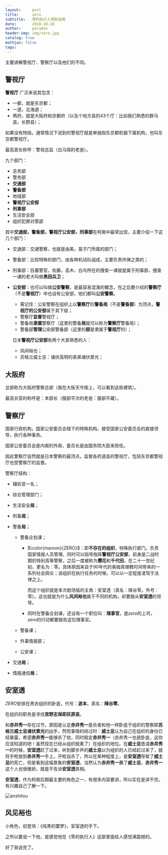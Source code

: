 ```yaml
---
layout:     post
title:      zero
subtitle:   零的执行人观影指南
date:       2018-10-28
author:     paradox
header-img: img/zero.jpg
catalog: true
mathjax: false
tags:
---
```


主要讲解警视厅、警察厅以及他们的不同。

## 警视厅

**警视厅** 广泛来说其包含：

- 一都，就是东京都；
- 一道，北海道；
- 两府，就是大阪府和京都府（以及个地方县的43个厅：比如我们熟悉的群马县，长野县）；

如果没有特指，通常情况下说到的警视厅就是单独指东京都机器下属机构，也叫东京都警视厅。

最高首长称呼：警视总监（白马探的老爸）。

九个部门：

- 总务部
- 警务部
- **交通部**
- **警备部**
- 地域部
- **警视厅公安部**
- **刑事部**
- 生活安全部
- 组织犯罪对策部

其中**交通部，警备部，警视厅公安部，刑事部**在柯南中最常出现，主要介绍一下这几个部门：

- 交通部：交通警察，也就是由美，苗子门所属的部门；

- 警备部：比较特殊的部门，由各种机动队组成，主要负责炸弹之类的；

- 刑事部：目暮警官，佐藤，高木，白鸟所在的搜查一课就是属于刑事部，搜查一课的老大叫做**黑田兵卫**；

- **公安部**：也可以叫做**公安警察**，是最容易混淆的概念，在之后要介绍的**警察厅**（不是**警视厅**）中也设有公安部，他们都叫**公安警察**。

  - 需记住：公安警察在组织上以**警察厅**的**警备局**（不是**警备部**）为顶点，**警视厅的公安部**属于其下级；
  - 警察厅**监督**警视厅；
  - 警备局**隶属**警察厅（这里的警备**局**就可以称为**警察厅**警备局）；
  - 警备部**管理**公安部警备部（这里的**部**是隶属于**警视厅**的）；

  日本**警视厅公安部**有两个大家熟悉的人：

  - 风间裕也；
  - 苏格兰威士忌：诸伏高明的弟弟诸伏景光；

## 大阪府

总部称为大阪府警察总部（我在大阪天守阁上，可以看到这栋建筑）。

最高长官的称呼是：本部长（服部平次的老爸：服部平藏）。

## 警察厅

国家行政机构，国家公安委员会辖下的特殊机构，接受国家公安委员会的直接领导，执行各种事务。

国家公安委员会是内阁的外局，委员长是由国务院大臣来担任。

因此警察厅自然就是日本警察的最顶点。监督各府道县的警视厅，包括东京都警视厅也受警察厅的监督。

警察厅结构：

- 辅佐官一名；

- 综合管理部门；

- 生活安全**局**；

- 刑事**局**；

- 警备**局**；

  - 警备企划课；

    - $\color{maroon}{ZERO}$：即**不存在的组织**，特殊执行部门，负责国家情报人员管理，同时可以指导指挥**警视厅公安部**，前身是二战时期的特别高等警察，之后一度被称为**樱花**和**千代田**，在二十一世纪初，更名为：零。具体原因来自于90年代的奥姆真理教时间带来的一系列社会舆论；该组织在执行任务的时候，可以以一定程度凌驾于法律之上。

      而这个组织就是本次剧场版的主角：安室透（真名：降谷零，外号：零）。这也就是为什么**风间裕也**属于不同的机构，却要服从**安室透**的领导。

    - 同时在警备企划课，还设有一个职位叫：**理事官**，是$zero$的上司，$zero$的行动都要报告这位理事官。

  - 警备课；

  - 外事情报部；

  - 公安课；

- 交通**局**；

- 情报通信**局**；

## 安室透

$ZERO$安排在黑衣组织的卧底，代号：**波本**，真名：**降谷零**。

在组织的职务是寻找**宫野志保即灰原哀**。

和**赤井秀一**存在过节，原因是认定**赤井秀一**是杀害和他一样卧底于组织的警察即**苏格兰威士忌诸伏景光**的凶手，然而事情的经过时：**威士忌**认为自己在组织的身份已经暴露，希望**赤井秀一**能够杀了他，同时稳定**赤井秀一**（赤井秀一也是卧底，这你应该知道的吧！虽然现在已经从组织脱离了）在组织的地位。在**威士忌**恳请**赤井秀一**的时候，**安室透**赶了过来，听到脚步声的**威士忌**以为组织的人已经赶过来了，就将手枪放到**赤井秀一**手上，开枪自杀了，所以在某种程度上，是**安室透**导致了**威士忌**的死亡，但是看到这幅景象的**安室透**，当然认为**赤井秀一杀**了**威士忌**，**赤井秀一**这个人也很傲娇，就是不告诉**安室透**真相。

**安室透**，作为柯南后期最主要的角色之一，有很多内容要讲，所以实在是讲不完，有兴趣自己了解一下。

![anshitou](https://raw.githubusercontent.com/paradoxtown/paradoxtown.github.io/master/img/anshitou.jpg)

## 风见裕也

小角色，初登场：《纯黑的噩梦》，安室透的手下。

之所以要说一下他，是感觉他在《零的执行人》这部里面给人感觉满震撼的。

好了我说完了。

